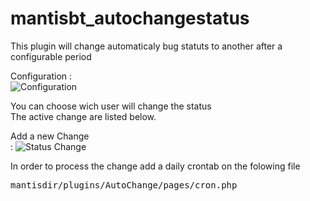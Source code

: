 # mantisbt_autochangestatus
This plugin will change automaticaly bug statuts to another after a configurable period

<p>Configuration :<br />
<img src="http://www.h-hennes.fr/blog/wp-content/uploads/2015/08/changestatus.jpg" alt="Configuration" />
</p>

<p>You can choose wich user will change the status<br />The active change are listed below.</p>

<p>Add a new Change <br /> :
<img src="http://www.h-hennes.fr/blog/wp-content/uploads/2015/08/add-status-change.jpg" alt="Status Change" />
</p>

<p>In order to process the change add a daily crontab on the folowing file </p>
<pre>mantisdir/plugins/AutoChange/pages/cron.php </pre>